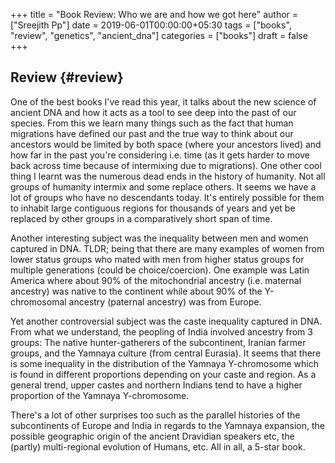 +++
title = "Book Review: Who we are and how we got here"
author = ["Sreejith Pp"]
date = 2019-06-01T00:00:00+05:30
tags = ["books", "review", "genetics", "ancient_dna"]
categories = ["books"]
draft = false
+++

## Review {#review}

One of the best books I've read this year, it talks about the new science of ancient DNA and how it acts as a tool to see deep into the past of our species. From this we learn many things such as the fact that human migrations have defined our past and the true way to think about our ancestors would be limited by both space (where your ancestors lived) and how far in the past you're considering i.e. time (as it gets harder to move back across time because of intermixing due to migrations). One other cool thing I learnt was the numerous dead ends in the history of humanity. Not all groups of humanity intermix and some replace others. It seems we have a lot of groups who have no descendants today. It's entirely possible for them to inhabit large contiguous regions for thousands of years and yet be replaced by other groups in a comparatively short span of time.

Another interesting subject was the inequality between men and women captured in DNA. TLDR; being that there are many examples of women from lower status groups who mated with men from higher status groups for multiple generations (could be choice/coercion). One example was Latin America where about 90% of the mitochondrial ancestry (i.e. maternal ancestry) was native to the continent while about 90% of the Y-chromosomal ancestry (paternal ancestry) was from Europe.

Yet another controversial subject was the caste inequality captured in DNA. From what we understand, the peopling of India involved ancestry from 3 groups: The native hunter-gatherers of the subcontinent, Iranian farmer groups, and the Yamnaya culture (from central Eurasia). It seems that there is some inequality in the distribution of the Yamnaya Y-chromosome which is found in different proportions depending on your caste and region. As a general trend, upper castes and northern Indians tend to have a higher proportion of the Yamnaya Y-chromosome.

There's a lot of other surprises too such as the parallel histories of the subcontinents of Europe and India in regards to the Yamnaya expansion, the possible geographic origin of the ancient Dravidian speakers etc, the (partly) multi-regional evolution of Humans, etc. All in all, a 5-star book.
